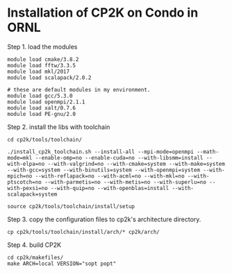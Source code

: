 # Installation of CP2K on Condo in ORNL

Step 1. load the modules

    module load cmake/3.8.2
    module load fftw/3.3.5
    module load mkl/2017
    module load scalapack/2.0.2

    # these are default modules in my environment.
    module load gcc/5.3.0
    module load openmpi/2.1.1
    module load xalt/0.7.6
    module load PE-gnu/2.0

Step 2. install the libs with toolchain

    cd cp2k/tools/toolchain/

    ./install_cp2k_toolchain.sh --install-all --mpi-mode=openmpi --math-mode=mkl --enable-omp=no --enable-cuda=no --with-libsmm=install --with-elpa=no --with-valgrind=no --with-cmake=system --with-make=system --with-gcc=system --with-binutils=system --with-openmpi=system --with-mpich=no --with-reflapack=no --with-acml=no --with-mkl=no --with-ptscotch=no --with-parmetis=no --with-metis=no --with-superlu=no --with-pexsi=no --with-quip=no --with-openblas=install --with-scalapack=system
    
    source cp2k/tools/toolchain/install/setup
    
Step 3. copy the configuration files to cp2k's architecture directory.

    cp cp2k/tools/toolchain/install/arch/* cp2k/arch/
   
Step 4. build CP2K

    cd cp2k/makefiles/
    make ARCH=local VERSION="sopt popt"
    
